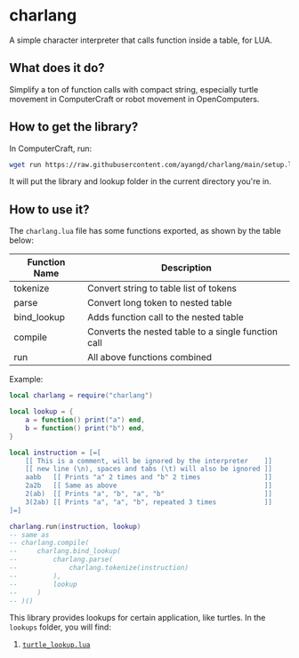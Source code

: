 # charlang

A simple character interpreter that calls function inside a table, for LUA.

## What does it do?

Simplify a ton of function calls with compact string, especially turtle movement in ComputerCraft or robot movement in OpenComputers.

## How to get the library?

In ComputerCraft, run:
```sh
wget run https://raw.githubusercontent.com/ayangd/charlang/main/setup.lua
```

It will put the library and lookup folder in the current directory you're in.

## How to use it?

The `charlang.lua` file has some functions exported, as shown by the table below:

| Function Name | Description                                         |
|---------------|-----------------------------------------------------|
| tokenize      | Convert string to table list of tokens              |
| parse         | Convert long token to nested table                  |
| bind_lookup   | Adds function call to the nested table              |
| compile       | Converts the nested table to a single function call |
| run           | All above functions combined                        |

Example:

```lua
local charlang = require("charlang")

local lookup = {
    a = function() print("a") end,
    b = function() print("b") end,
}

local instruction = [=[
    [[ This is a comment, will be ignored by the interpreter    ]]
    [[ new line (\n), spaces and tabs (\t) will also be ignored ]]
    aabb   [[ Prints "a" 2 times and "b" 2 times                ]]
    2a2b   [[ Same as above                                     ]]
    2(ab)  [[ Prints "a", "b", "a", "b"                         ]]
    3(2ab) [[ Prints "a", "a", "b", repeated 3 times            ]]
]=]

charlang.run(instruction, lookup)
-- same as
-- charlang.compile(
--     charlang.bind_lookup(
--         charlang.parse(
--             charlang.tokenize(instruction)
--         ),
--         lookup
--     )
-- )()
```

This library provides lookups for certain application, like turtles. In the `lookups` folder, you will find:
1. [`turtle_lookup.lua`](lookups/turtle_lookup.md)
